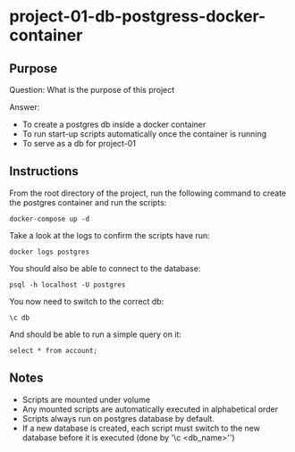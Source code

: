 # project-01-db-postgress-docker-container

## Purpose

Question:
What is the purpose of this project

Answer:
* To create a postgres db inside a docker container
* To run start-up scripts automatically once the container is running
* To serve as a db for project-01

## Instructions
From the root directory of the project, run the following command to create the postgres container and run the scripts:
```
docker-compose up -d
```
Take a look at the logs to confirm the scripts have run:
```
docker logs postgres
```
You should also be able to connect to the database:
```
psql -h localhost -U postgres
```
You now need to switch to the correct db:
```
\c db
```
And should be able to run a simple query on it:
```
select * from account;
```

## Notes
* Scripts are mounted under volume
* Any mounted scripts are automatically executed in alphabetical order
* Scripts always run on postgres database by default.
* If a new database is created, each script must switch to the new database before it is executed (done by '\c <db_name>'')